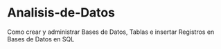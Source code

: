 # Analisis-de-Datos
Como crear y administrar Bases de Datos, Tablas e insertar Registros en Bases de Datos en SQL
